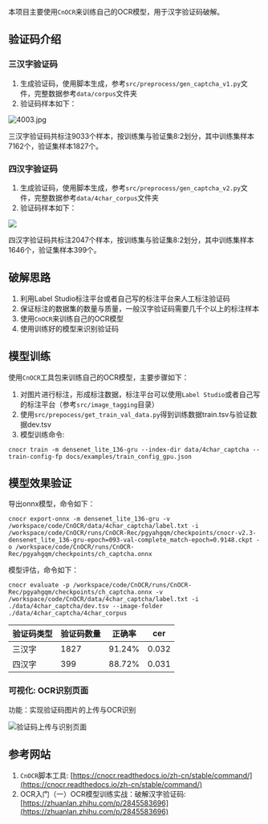 本项目主要使用`CnOCR`来训练自己的OCR模型，用于汉字验证码破解。

## 验证码介绍

### 三汉字验证码

1. 生成验证码，使用脚本生成，参考`src/preprocess/gen_captcha_v1.py`文件，完整数据参考`data/corpus`文件夹
2. 验证码样本如下：

![4003.jpg](https://s2.loli.net/2024/10/23/ilyHSdeOJLz6jus.jpg)

三汉字验证码共标注9033个样本，按训练集与验证集8:2划分，其中训练集样本7162个，验证集样本1827个。

### 四汉字验证码

1. 生成验证码，使用脚本生成，参考`src/preprocess/gen_captcha_v2.py`文件，完整数据参考`data/4char_corpus`文件夹
2. 验证码样本如下：

![](https://s2.loli.net/2024/10/23/GgrLlDnQ92TPuI6.png)

四汉字验证码共标注2047个样本，按训练集与验证集8:2划分，其中训练集样本1646个，验证集样本399个。

## 破解思路

1. 利用Label Studio标注平台或者自己写的标注平台来人工标注验证码
2. 保证标注的数据集的数量与质量，一般汉字验证码需要几千个以上的标注样本
3. 使用`CnOCR`来训练自己的OCR模型
4. 使用训练好的模型来识别验证码

## 模型训练

使用`CnOCR`工具包来训练自己的OCR模型，主要步骤如下：

1. 对图片进行标注，形成标注数据，标注平台可以使用`Label Studio`或者自己写的标注平台（参考`src/image_tagging`目录）
2. 使用`src/prepocess/get_train_val_data.py`得到训练数据train.tsv与验证数据dev.tsv
3. 模型训练命令:

```commandline
cnocr train -m densenet_lite_136-gru --index-dir data/4char_captcha --train-config-fp docs/examples/train_config_gpu.json
```

## 模型效果验证

导出onnx模型，命令如下：

```commandline
cnocr export-onnx -m densenet_lite_136-gru -v /workspace/code/CnOCR/data/4char_captcha/label.txt -i /workspace/code/CnOCR/runs/CnOCR-Rec/pgyahgqm/checkpoints/cnocr-v2.3-densenet_lite_136-gru-epoch=093-val-complete_match-epoch=0.9148.ckpt -o /workspace/code/CnOCR/runs/CnOCR-Rec/pgyahgqm/checkpoints/ch_captcha.onnx
```

模型评估，命令如下：

```commandline
cnocr evaluate -p /workspace/code/CnOCR/runs/CnOCR-Rec/pgyahgqm/checkpoints/ch_captcha.onnx -v /workspace/code/CnOCR/data/4char_captcha/label.txt -i ./data/4char_captcha/dev.tsv --image-folder ./data/4char_captcha/4char_corpus
```

| 验证码类型 |验证码数量| 正确率 | cer   |
|-------|---|---|-------|
| 三汉字   |1827|91.24%| 0.032 |
| 四汉字   |399|88.72%| 0.031 |


### 可视化: OCR识别页面

功能：实现验证码图片的上传与OCR识别

![验证码上传与识别页面](https://s2.loli.net/2024/10/25/lqxK6VJyi5O9gA2.png)

## 参考网站

1. `CnOCR`脚本工具: [https://cnocr.readthedocs.io/zh-cn/stable/command/](https://cnocr.readthedocs.io/zh-cn/stable/command/)
2. OCR入门（一）OCR模型训练实战：破解汉字验证码: [https://zhuanlan.zhihu.com/p/2845583696](https://zhuanlan.zhihu.com/p/2845583696)